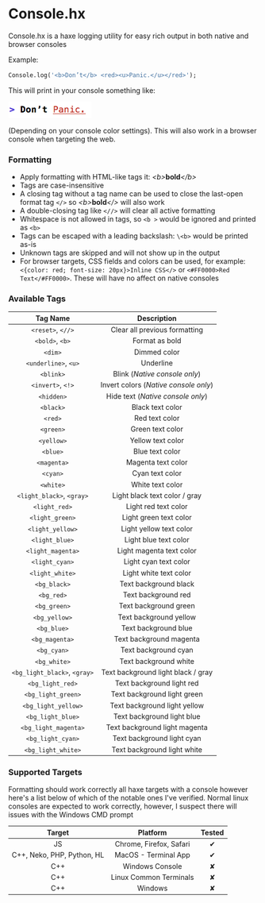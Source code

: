 # Console.hx

Console.hx is a haxe logging utility for easy rich output in both native and browser consoles

Example:
````haxe
Console.log('<b>Don’t</b> <red><u>Panic.</u></red>');
````
This will print in your console something like:

![don't-panic](images/don't-panic.png)

(Depending on your console color settings). This will also work in a browser console when targeting the web.

### Formatting

- Apply formatting with HTML-like tags it: _\<b>_**bold**_\</b>_
- Tags are case-insensitive
- A closing tag without a tag name can be used to close the last-open format tag `</>` so _\<b>_**bold**_\</>_ will also work
- A double-closing tag like `<//>` will clear all active formatting
- Whitespace is not allowed in tags, so `<b >` would be ignored and printed as `<b>`
- Tags can be escaped with a leading backslash: `\<b>` would be printed as-is
- Unknown tags are skipped and will not show up in the output
- For browser targets, CSS fields and colors can be used, for example: `<{color: red; font-size: 20px}>Inline CSS</>` or `<#FF0000>Red Text</#FF0000>`. These will have no affect on native consoles

### Available Tags

|           Tag Name           |              Description              |
| :--------------------------: | :-----------------------------------: |
|      `<reset>`, `<//>`       |     Clear all previous formatting     |
|       `<bold>`, `<b>`        |            Format as bold             |
|           `<dim>`            |             Dimmed color              |
|     `<underline>`, `<u>`     |               Underline               |
|          `<blink>`           |     Blink (*Native console only*)     |
|      `<invert>`, `<!>`       | Invert colors (*Native console only*) |
|          `<hidden>`          |   Hide text (*Native console only*)   |
|          `<black>`           |           Black text color            |
|           `<red>`            |            Red text color             |
|          `<green>`           |           Green text color            |
|          `<yellow>`          |           Yellow text color           |
|           `<blue>`           |            Blue text color            |
|         `<magenta>`          |          Magenta text color           |
|           `<cyan>`           |            Cyan text color            |
|          `<white>`           |           White text color            |
|  `<light_black>`, `<gray>`   |     Light black text color / gray     |
|        `<light_red>`         |         Light red text color          |
|       `<light_green>`        |        Light green text color         |
|       `<light_yellow>`       |        Light yellow text color        |
|        `<light_blue>`        |         Light blue text color         |
|      `<light_magenta>`       |       Light magenta text color        |
|        `<light_cyan>`        |         Light cyan text color         |
|       `<light_white>`        |        Light white text color         |
|         `<bg_black>`         |         Text background black         |
|          `<bg_red>`          |          Text background red          |
|         `<bg_green>`         |         Text background green         |
|        `<bg_yellow>`         |        Text background yellow         |
|         `<bg_blue>`          |         Text background blue          |
|        `<bg_magenta>`        |        Text background magenta        |
|         `<bg_cyan>`          |         Text background cyan          |
|         `<bg_white>`         |         Text background white         |
| `<bg_light_black>`, `<gray>` |  Text background light black / gray   |
|       `<bg_light_red>`       |       Text background light red       |
|      `<bg_light_green>`      |      Text background light green      |
|     `<bg_light_yellow>`      |     Text background light yellow      |
|      `<bg_light_blue>`       |      Text background light blue       |
|     `<bg_light_magenta>`     |     Text background light magenta     |
|      `<bg_light_cyan>`       |      Text background light cyan       |
|      `<bg_light_white>`      |      Text background light white      |

### Supported Targets

Formatting should work correctly all haxe targets with a console however here's a list below of which of the notable ones I've verified. Normal linux consoles are expected to work correctly, however, I suspect there will issues with the Windows CMD prompt

|           Target           |        Platform         | Tested |
| :------------------------: | :---------------------: | :----: |
|             JS             | Chrome, Firefox, Safari |   ✔    |
| C++, Neko, PHP, Python, HL |  MacOS - Terminal App   |   ✔    |
|            C++             |     Windows Console     |   ✘    |
|            C++             | Linux Common Terminals  |   ✘    |
|            C++             |         Windows         |   ✘    |